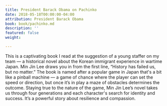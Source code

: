 ```yaml
---
title: President Barack Obama on Pachinko
date: 2018-05-18T00:00:00-04:00
attribution: President Barack Obama
book: book/pachinko.md
description: ''
featured: false
weight: 

---
```

This is a captivating book I read at the suggestion of a young staffer on my team — a historical novel about the Korean immigrant experience in wartime Japan. Min Jin Lee draws you in from the first line, “History has failed us, but no matter.” The book is named after a popular game in Japan that's a bit like a pinball machine — a game of chance where the player can set the speed or direction, but once it’s in play a maze of obstacles determines the outcome. Staying true to the nature of the game, Min Jin Lee’s novel takes us through four generations and each character's search for identity and success. It’s a powerful story about resilience and compassion.